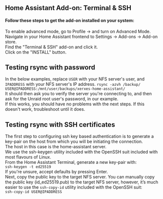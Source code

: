 ## Home Assistant Add-on: Terminal & SSH
#### Follow these steps to get the add-on installed on your system:  
To enable advanced mode, go to Profile -> and turn on Advanced Mode.  
Navigate in your Home Assistant frontend to Settings -> Add-ons -> Add-on store.  
Find the "Terminal & SSH" add-on and click it.  
Click on the "INSTALL" button.
## Testing rsync with password
In the below examples, replace ```USER``` with your NFS server's user, and ```IPADDRESS``` with your NFS server's IP address.
```rsync -azvh /backup/ USER@IPADDRESS:/mnt/user/backups/xerxes-home-assistant/```  
It should then ask you to verify the server you're connecting to, and then ask for the Unraid root user's password, in our example.  
If this works, you should have no problems with the next steps. If this doesn't work, troubleshoot until it does.
## Testing rsync with SSH certificates
The first step to configuring ssh key based authentication is to generate a key-pair on the host from which you will be initiating the connection.  
The host in this case is the home-assistant server.  
We use the ssh-keygen utility included with the OpenSSH suit included with most flavours of Linux.  
From the Home Assistant Terminal, generate a new key-pair with:  
```ssh-keygen -t ed25519```  
If you're unsure, accept defaults by pressing Enter.  
Next, copy the public key to the target NFS server. 
You can manually copy the public key (id_ed25519.pub) to the target NFS server, however, it’s much easier to use the ```ssh-copy-id``` utility included with the OpenSSH suit:  
```ssh-copy-id USER@IPADDRESS```